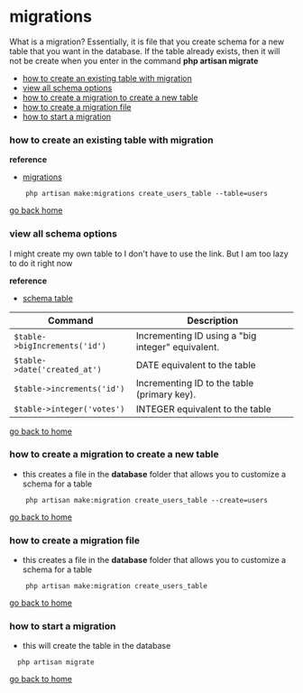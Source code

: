 # migrations

What is a migration? Essentially, it is file that you create schema for a new table
that you want in the database. If the table already exists, then it will not be
create when you enter in the command **php artisan migrate**

- [how to create an existing table with migration][ex-table]
- [view all schema options][schema]
- [how to create a migration to create a new table][new-table]
- [how to create a migration file][create]
- [how to start a migration][start]

[ex-table]:#how-to-create-an-existing-table-with-migration
[schema]:#view-all-schema-options
[new-table]:#how-to-create-a-migration-to-create-a-new-table
[home]:#migrations
[create]:#how-to-create-a-migration-file
[start]:#how-to-start-a-migration

### how to create an existing table with migration

**reference**
- [migrations](https://laravel.com/docs/5.5/migrations)

```
    php artisan make:migrations create_users_table --table=users
```

[go back home][home]


### view all schema options
I might create my own table to I don't have to use the link. But I am too lazy to
do it right now

**reference**
- [schema table](https://laravel.com/docs/4.2/schema)

Command|Description
--|--
`$table->bigIncrements('id')`|Incrementing ID using a "big integer" equivalent.
`$table->date('created_at')`|DATE equivalent to the table
`$table->increments('id')` | Incrementing ID to the table (primary key).
`$table->integer('votes')` | INTEGER equivalent to the table

[go back to home][home]


### how to create a migration to create a new table
- this creates a file in the **database** folder that allows you to customize a schema
for a table
```
    php artisan make:migration create_users_table --create=users
```
[go back to home][home]


### how to create a migration file
- this creates a file in the **database** folder that allows you to customize a schema
for a table
```
    php artisan make:migration create_users_table
```
[go back to home][home]

### how to start a migration
- this will create the table in the database
```
  php artisan migrate
```

[go back to home][home]
